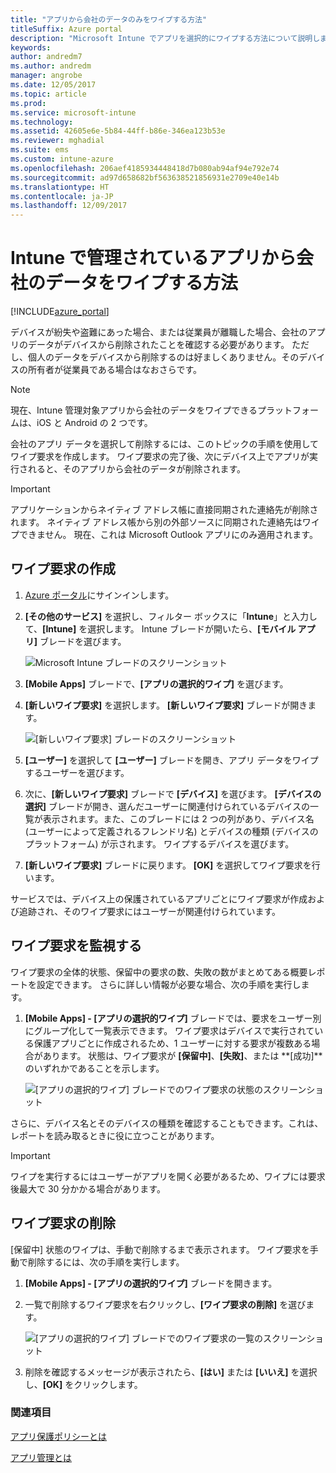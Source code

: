 ```yaml
---
title: "アプリから会社のデータのみをワイプする方法"
titleSuffix: Azure portal
description: "Microsoft Intune でアプリを選択的にワイプする方法について説明します。\""
keywords: 
author: andredm7
ms.author: andredm
manager: angrobe
ms.date: 12/05/2017
ms.topic: article
ms.prod: 
ms.service: microsoft-intune
ms.technology: 
ms.assetid: 42605e6e-5b84-44ff-b86e-346ea123b53e
ms.reviewer: mghadial
ms.suite: ems
ms.custom: intune-azure
ms.openlocfilehash: 206aef4185934448418d7b080ab94af94e792e74
ms.sourcegitcommit: ad97d658682bf563638521856931e2709e40e14b
ms.translationtype: HT
ms.contentlocale: ja-JP
ms.lasthandoff: 12/09/2017
---
```

# <a name="how-to-wipe-only-corporate-data-from-intune-managed-apps"></a>Intune で管理されているアプリから会社のデータをワイプする方法

[!INCLUDE[azure_portal](./includes/azure_portal.md)]

デバイスが紛失や盗難にあった場合、または従業員が離職した場合、会社のアプリのデータがデバイスから削除されたことを確認する必要があります。 ただし、個人のデータをデバイスから削除するのは好ましくありません。そのデバイスの所有者が従業員である場合はなおさらです。

>[!NOTE]
> 現在、Intune 管理対象アプリから会社のデータをワイプできるプラットフォームは、iOS と Android の 2 つです。

会社のアプリ データを選択して削除するには、このトピックの手順を使用してワイプ要求を作成します。 ワイプ要求の完了後、次にデバイス上でアプリが実行されると、そのアプリから会社のデータが削除されます。

>[!IMPORTANT]
> アプリケーションからネイティブ アドレス帳に直接同期された連絡先が削除されます。 ネイティブ アドレス帳から別の外部ソースに同期された連絡先はワイプできません。 現在、これは Microsoft Outlook アプリにのみ適用されます。

## <a name="create-a-wipe-request"></a>ワイプ要求の作成

1.  [Azure ポータル](https://portal.azure.com)にサインインします。

2.  **[その他のサービス]** を選択し、フィルター ボックスに「**Intune**」と入力して、**[Intune]** を選択します。 Intune ブレードが開いたら、**[モバイル アプリ]** ブレードを選びます。

    ![Microsoft Intune ブレードのスクリーンショット](./media/apps-selective-wipe01.png)

3.  **[Mobile Apps]** ブレードで、**[アプリの選択的ワイプ]** を選びます。

4.  **[新しいワイプ要求]** を選択します。 **[新しいワイプ要求]** ブレードが開きます。

    ![[新しいワイプ要求] ブレードのスクリーンショット](./media/AzurePortal_MAM_NewWipeRequest.png)

5.  **[ユーザー]** を選択して **[ユーザー]** ブレードを開き、アプリ データをワイプするユーザーを選びます。

6.  次に、**[新しいワイプ要求]** ブレードで **[デバイス]** を選びます。 **[デバイスの選択]** ブレードが開き、選んだユーザーに関連付けられているデバイスの一覧が表示されます。また、このブレードには 2 つの列があり、デバイス名 (ユーザーによって定義されるフレンドリ名) とデバイスの種類 (デバイスのプラットフォーム) が示されます。 ワイプするデバイスを選びます。

7.  **[新しいワイプ要求]** ブレードに戻ります。 **[OK]** を選択してワイプ要求を行います。

サービスでは、デバイス上の保護されているアプリごとにワイプ要求が作成および追跡され、そのワイプ要求にはユーザーが関連付けられています。

## <a name="monitor-your-wipe-requests"></a>ワイプ要求を監視する

ワイプ要求の全体的状態、保留中の要求の数、失敗の数がまとめてある概要レポートを設定できます。 さらに詳しい情報が必要な場合、次の手順を実行します。

1.  **[Mobile Apps] - [アプリの選択的ワイプ]** ブレードでは、要求をユーザー別にグループ化して一覧表示できます。 ワイプ要求はデバイスで実行されている保護アプリごとに作成されるため、1 ユーザーに対する要求が複数ある場合があります。 状態は、ワイプ要求が **[保留中]**、**[失敗]**、または **[成功]**のいずれかであることを示します。

    ![[アプリの選択的ワイプ] ブレードでのワイプ要求の状態のスクリーンショット](./media/wipe-request-status-1.png)

さらに、デバイス名とそのデバイスの種類を確認することもできます。これは、レポートを読み取るときに役に立つことがあります。

>[!IMPORTANT]
> ワイプを実行するにはユーザーがアプリを開く必要があるため、ワイプには要求後最大で 30 分かかる場合があります。

## <a name="delete-a-wipe-request"></a>ワイプ要求の削除

[保留中] 状態のワイプは、手動で削除するまで表示されます。  ワイプ要求を手動で削除するには、次の手順を実行します。

1.  **[Mobile Apps] - [アプリの選択的ワイプ]** ブレードを開きます。

2.  一覧で削除するワイプ要求を右クリックし、**[ワイプ要求の削除]** を選びます。

    ![[アプリの選択的ワイプ] ブレードでのワイプ要求の一覧のスクリーンショット](./media/delete-wipe-request.png)

3.  削除を確認するメッセージが表示されたら、**[はい]** または **[いいえ]** を選択し、**[OK]** をクリックします。

### <a name="see-also"></a>関連項目
[アプリ保護ポリシーとは](app-protection-policy.md)

[アプリ管理とは](app-management.md)
